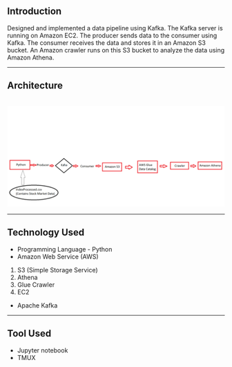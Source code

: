## Introduction

Designed and implemented a data pipeline using Kafka. The Kafka server is running on Amazon EC2. The producer sends data to the consumer using Kafka. The consumer receives the data and stores it in an Amazon S3 bucket. An Amazon crawler runs on this S3 bucket to analyze the data using Amazon Athena.

--- 
## Architecture

 ![Project Architecture Diagram](Architecture.png)

--- 
## Technology Used

-   Programming Language - Python
-   Amazon Web Service (AWS)

1.  S3 (Simple Storage Service)
2.  Athena
3.  Glue Crawler
4.  EC2

-   Apache Kafka
---
## Tool Used

- Jupyter notebook 
- TMUX 
